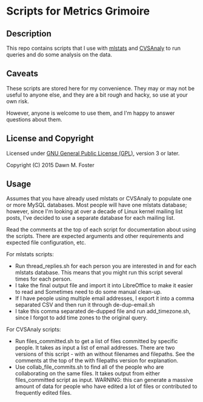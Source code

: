 Scripts for Metrics Grimoire
==================

Description
-----------
This repo contains scripts that I use with [mlstats](https://github.com/MetricsGrimoire/MailingListStats)
and [CVSAnaly](https://github.com/MetricsGrimoire/CVSAnalY) to run queries and do some analysis on the data.

Caveats
-------
These scripts are stored here for my convenience. They may or may not be useful to anyone else,
and they are a bit rough and hacky, so use at your own risk.

However, anyone is welcome to use them, and I'm happy to answer questions about them.

License and Copyright
-------
Licensed under [GNU General Public License (GPL)](http://www.gnu.org/licenses/gpl.txt), version 3 or later.

Copyright (C) 2015 Dawn M. Foster

Usage
-------
Assumes that you have already used mlstats or CVSAnaly to populate one or more MySQL databases. Most people will 
have one mlstats database; however, since I'm looking at over a decade of Linux kernel mailing list posts, I've 
decided to use a separate database for each mailing list.

Read the comments at the top of each script for documentation about using the scripts. There are expected
arguments and other requirements and expected file configuration, etc.

For mlstats scripts:

* Run thread_replies.sh for each person you are interested in and for each mlstats database.
This means that you might run this script several times for each person.
* I take the final output file and import it into LibreOffice to make it easier to read and 
Sometimes need to do some manual clean-up.
* If I have people using multiple email addresses, I export it into a comma separated CSV and 
then run it through de-dup-email.sh
* I take this comma separated de-dupped file and run add_timezone.sh, since I forgot to add
time zones to the original query.

For CVSAnaly scripts:

* Run files_committed.sh to get a list of files committed by specific people. It takes as input
a list of email addresses. There are two versions of this script - with an without filenames and 
filepaths. See the comments at the top of the with filepaths version for explanation.
* Use collab_file_commits.sh to find all of the people who are collaborating on the same files.
It takes output from either files_committed script as input. WARNING: this can generate a massive
amount of data for people who have edited a lot of files or contributed to frequently edited files.


